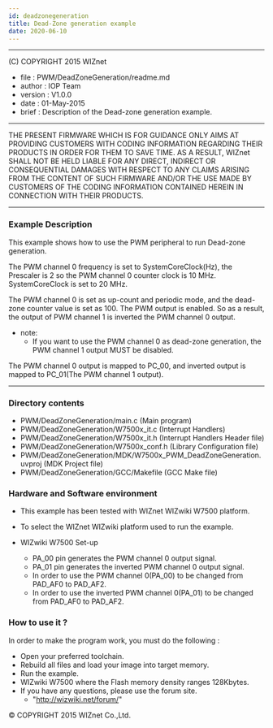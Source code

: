 ```yaml
---
id: deadzonegeneration
title: Dead-Zone generation example
date: 2020-06-10
--- 
```


******************************************************************************
(C) COPYRIGHT 2015 WIZnet

  * file    : PWM/DeadZoneGeneration/readme.md
  * author  : IOP Team
  * version : V1.0.0
  * date    : 01-May-2015
  * brief   : Description of the Dead-zone generation example.
******************************************************************************
THE PRESENT FIRMWARE WHICH IS FOR GUIDANCE ONLY AIMS AT PROVIDING CUSTOMERS
WITH CODING INFORMATION REGARDING THEIR PRODUCTS IN ORDER FOR THEM TO SAVE
TIME. AS A RESULT, WIZnet SHALL NOT BE HELD LIABLE FOR ANY
DIRECT, INDIRECT OR CONSEQUENTIAL DAMAGES WITH RESPECT TO ANY CLAIMS ARISING
FROM THE CONTENT OF SUCH FIRMWARE AND/OR THE USE MADE BY CUSTOMERS OF THE
CODING INFORMATION CONTAINED HEREIN IN CONNECTION WITH THEIR PRODUCTS.
******************************************************************************

### Example Description 

This example shows how to use the PWM peripheral to run Dead-zone generation.

The PWM channel 0 frequency is set to SystemCoreClock(Hz), the Prescaler is 2 
so the PWM channel 0 counter clock is 10 MHz. SystemCoreClock is set to 20 MHz.

The PWM channel 0 is set as up-count and periodic mode, and the dead-zone counter value is set as 100. The PWM output is enabled. So as a result, the output of PWM channel 1 is inverted the PWM channel 0 output.

 - note:
   - If you want to use the PWM channel 0 as dead-zone generation, the PWM channel 1 output MUST be disabled.
  
The PWM channel 0 output is mapped to PC_00, and inverted output is mapped to PC_01(The PWM channel 1 output). 

------------------------------------------------------------------------------------
### Directory contents 

  - PWM/DeadZoneGeneration/main.c                        (Main program) 
  - PWM/DeadZoneGeneration/W7500x_it.c                   (Interrupt Handlers)
  - PWM/DeadZoneGeneration/W7500x_it.h                   (Interrupt Handlers Header file)
  - PWM/DeadZoneGeneration/W7500x_conf.h                 (Library Configuration file)
  - PWM/DeadZoneGeneration/MDK/W7500x_PWM_DeadZoneGeneration.uvproj (MDK Project file)
  - PWM/DeadZoneGeneration/GCC/Makefile                  (GCC Make file)
  
### Hardware and Software environment 

  - This example has been tested with WIZnet WIZwiki W7500 platform.
  - To select the WIZnet WIZwiki platform used to run the example.
  
  - WIZwiki W7500 Set-up
    - PA_00 pin generates the PWM channel 0 output signal.
    - PA_01 pin generates the inverted PWM channel 0 output signal.        
    - In order to use the PWM channel 0(PA_00) to be changed from PAD_AF0 to PAD_AF2.
    - In order to use the inverted PWM channel 0(PA_01) to be changed from PAD_AF0 to PAD_AF2.
  
### How to use it ? 

In order to make the program work, you must do the following :

 - Open your preferred toolchain.
 - Rebuild all files and load your image into target memory.
 - Run the example.
 - WIZwiki W7500 where the Flash memory density ranges 128Kbytes.
 - If you have any questions, please use the forum site.
   - "http://wizwiki.net/forum/"

 
&copy; COPYRIGHT 2015 WIZnet Co.,Ltd. 
